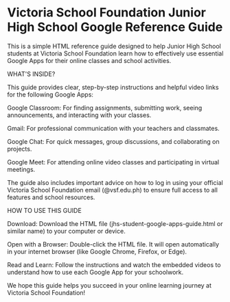 # Victoria School Foundation Junior High School Google Reference Guide

This is a simple HTML reference guide designed to help Junior High School students at Victoria School Foundation learn how to effectively use essential Google Apps for their online classes and school activities.


WHAT'S INSIDE?

This guide provides clear, step-by-step instructions and helpful video links for the following Google Apps:

Google Classroom: For finding assignments, submitting work, seeing announcements, and interacting with your classes.

Gmail: For professional communication with your teachers and classmates.

Google Chat: For quick messages, group discussions, and collaborating on projects.

Google Meet: For attending online video classes and participating in virtual meetings.

The guide also includes important advice on how to log in using your official Victoria School Foundation email (@vsf.edu.ph) to ensure full access to all features and school resources.


HOW TO USE THIS GUIDE

Download: Download the HTML file (jhs-student-google-apps-guide.html or similar name) to your computer or device.

Open with a Browser: Double-click the HTML file. It will open automatically in your internet browser (like Google Chrome, Firefox, or Edge).

Read and Learn: Follow the instructions and watch the embedded videos to understand how to use each Google App for your schoolwork.

We hope this guide helps you succeed in your online learning journey at Victoria School Foundation!
